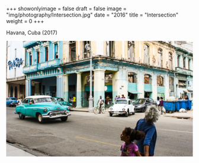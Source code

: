+++
showonlyimage = false
draft = false
image = "img/photography/Intersection.jpg"
date = "2016"
title = "Intersection"
weight = 0
+++

Havana, Cuba (2017)

<!--more-->


![figure1][1]

[1]: /img/photography/Intersection.jpg